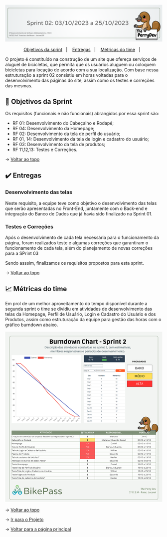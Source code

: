 <br id="topo">

<p align="center"> <img src="./imagens/sp2.png" /></p>

<p align="center">
    <a href="#objetivos">Objetivos da sprint</a> &nbsp |&nbsp &nbsp
    <a href="#entregas">Entregas</a> &nbsp |&nbsp &nbsp
    <a href="#metricas">Métricas do time</a> &nbsp |&nbsp &nbsp
</p>


O projeto é constituído  na construção de um site que ofereça serviços de aluguel de bicicletas, que permita que os usuários aluguem ou coloquem bicicletas para locação de acordo com a sua localização. Com base nessa estruturação a sprint 02 consistiu em horas voltadas para o desenvolvimento das páginas do site, assim como os testes e correções das mesmas.

<span id="objetivos">
    
## :dart: Objetivos da Sprint
Os requisitos (funcionais e não funcionais) abrangidos por essa sprint são:
- RF 01: Desenvolvimento do Cabeçalho e Rodapé;
- RF 04: Desenvolvimento da Homepage;
- RF 02: Desenvolvimento da tela de perfil do usuário;
- RF 01, 14: Desenvolvimento da tela de login e cadastro do usuário;
- RF 03: Desenvolvimento da tela de produtos;
- RF 11,12,13: Testes e Correções.


→ [Voltar ao topo](#topo)


<span id="entregas">
        
## :heavy_check_mark: Entregas

### Desenvolvimento das telas

Neste requisito, a equipe teve como objetivo o desenvolvimento das telas que serão apresentadas no Front-End, juntamente com o Back-end e integração do Banco de Dados que já havia sido finalizado na Sprint 01.

### Testes e Correções

Após o desenvolvimento de cada tela necessária para o funcionamento da página, foram realizados teste e algumas correções que garantiram o funcionamento de cada tela, além do planejamento de novas correções para a SPrint 03

Sendo asssim, finalizamos os requisitos propostos para esta sprint.


→ [Voltar ao topo](#topo)


 <span id="metricas">
     
## :chart_with_upwards_trend: Métricas do time
Em prol de um melhor aproveitamento do tempo disponível durante a segunda sprint o time se dividiu em atividades de desenvolvimento das telas da Homepage, Perfil de Usuário, Login e Cadastro do Usuário e dos Produtos, assim como estruturação da equipe para gestão das horas com o gráfico burndown abaixo.
    
<p align="center"><img src="./imagens/burndownsp2.png" /></p>
    
    
→ [Voltar ao topo](#topo)

→ [Ir para o Projeto](https://github.com/ThePerryDev/bikepass)

→ [Voltar para a página principal ](https://github.com/ThePerryDev)